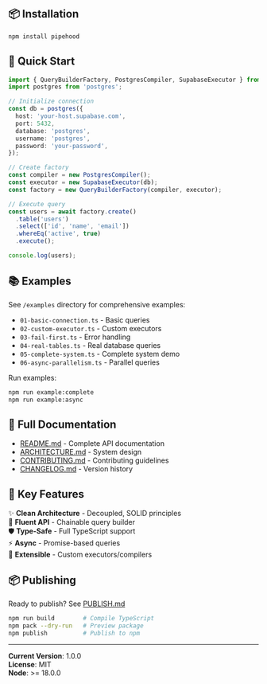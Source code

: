 ## 📦 Installation

```bash
npm install pipehood
```

## 🚀 Quick Start

```typescript
import { QueryBuilderFactory, PostgresCompiler, SupabaseExecutor } from 'pipehood';
import postgres from 'postgres';

// Initialize connection
const db = postgres({
  host: 'your-host.supabase.com',
  port: 5432,
  database: 'postgres',
  username: 'postgres',
  password: 'your-password',
});

// Create factory
const compiler = new PostgresCompiler();
const executor = new SupabaseExecutor(db);
const factory = new QueryBuilderFactory(compiler, executor);

// Execute query
const users = await factory.create()
  .table('users')
  .select(['id', 'name', 'email'])
  .whereEq('active', true)
  .execute();

console.log(users);
```

## 📚 Examples

See `/examples` directory for comprehensive examples:

- `01-basic-connection.ts` - Basic queries
- `02-custom-executor.ts` - Custom executors
- `03-fail-first.ts` - Error handling
- `04-real-tables.ts` - Real database queries
- `05-complete-system.ts` - Complete system demo
- `06-async-parallelism.ts` - Parallel queries

Run examples:
```bash
npm run example:complete
npm run example:async
```

## 📖 Full Documentation

- [README.md](./README.md) - Complete API documentation
- [ARCHITECTURE.md](./ARCHITECTURE.md) - System design
- [CONTRIBUTING.md](./CONTRIBUTING.md) - Contributing guidelines
- [CHANGELOG.md](./CHANGELOG.md) - Version history

## 🔗 Key Features

✨ **Clean Architecture** - Decoupled, SOLID principles  
🔄 **Fluent API** - Chainable query builder  
🛡️ **Type-Safe** - Full TypeScript support  
⚡ **Async** - Promise-based queries  
🔌 **Extensible** - Custom executors/compilers  

## 📦 Publishing

Ready to publish? See [PUBLISH.md](./PUBLISH.md)

```bash
npm run build        # Compile TypeScript
npm pack --dry-run   # Preview package
npm publish          # Publish to npm
```

---

**Current Version**: 1.0.0  
**License**: MIT  
**Node**: >= 18.0.0
